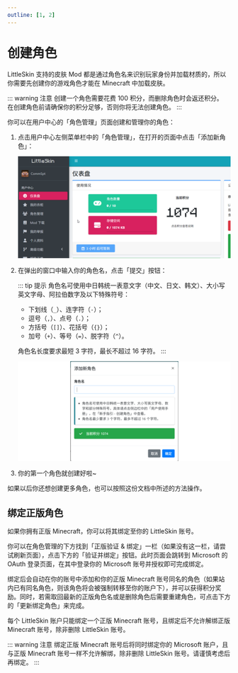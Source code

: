 ```yaml
---
outline: [1, 2]
---
```



# 创建角色

LittleSkin 支持的皮肤 Mod 都是通过角色名来识别玩家身份并加载材质的，所以你需要先创建你的游戏角色才能在 Minecraft 中加载皮肤。

::: warning 注意
创建一个角色需要花费 100 积分，而删除角色时会返还积分。
在创建角色前请确保你的积分足够，否则你将无法创建角色。
:::

你可以在用户中心的「角色管理」页面创建和管理你的角色：

1. 点击用户中心左侧菜单栏中的「角色管理」，在打开的页面中点击「添加新角色」：

    ![open-page](./assets/player/1-add-player.webp)

2. 在弹出的窗口中输入你的角色名，点击「提交」按钮：

    ::: tip 提示
    角色名可使用中日韩统一表意文字（中文、日文、韩文）、大小写英文字母、阿拉伯数字及以下特殊符号：

    - 下划线（`_`）、连字符（`-`）；
    - 逗号（`,`）、点号（`.`）；
    - 方括号（`[]`）、花括号（`{}`）；
    - 加号（`+`）、等号（`=`）、脱字符（`^`）。

    角色名长度要求最短 3 字符，最长不超过 16 字符。
    :::

    ![input-player-name](./assets/player/2-input-name.webp)

3. 你的第一个角色就创建好啦~

如果以后你还想创建更多角色，也可以按照这份文档中所述的方法操作。

## 绑定正版角色

如果你拥有正版 Minecraft，你可以将其绑定至你的 LittleSkin 账号。

你可以在角色管理的下方找到「正版验证 & 绑定」一栏（如果没有这一栏，请尝试刷新页面），点击下方的「验证并绑定」按钮。此时页面会跳转到 Microsoft 的 OAuth 登录页面，在其中登录你的 Microsoft 账号并授权即可完成绑定。

绑定后会自动在你的账号中添加和你的正版 Minecraft 账号同名的角色（如果站内已有同名角色，则该角色将会被强制转移至你的账户下），并可以获得积分奖励。同时，若需取回最新的正版角色名或是删除角色后需要重建角色，可点击下方的「更新绑定角色」来完成。

每个 LittleSkin 账户只能绑定一个正版 Minecraft 账号，且绑定后不允许解绑正版 Minecraft 账号，除非删除 LittleSkin 账号。

::: warning 注意
绑定正版 Minecraft 账号后将同时绑定你的 Microsoft 账户，且与正版 Minecraft 账号一样不允许解绑，除非删除 LittleSkin 账号。请谨慎考虑后再绑定。
:::
